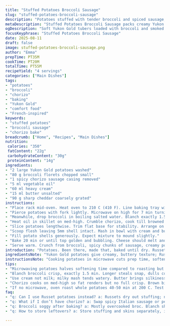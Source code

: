 ```yaml
---
title: "Stuffed Potatoes Broccoli Sausage"
slug: "stuffed-potatoes-broccoli-sausage"
description: "Potatoes stuffed with tender broccoli and spiced sausage, baked until golden. Uses Yukon Gold instead of Russet for creamier texture. Replaces Italian sausage with chorizo for smokier twist. Added sharp cheddar for contrast. Microwave speeds softening stage. Par-boiled broccoli keeps snap and vibrant color. Combining meat fat with butter and milk creates smooth mash, binding ingredients well. Baking melts cheese, crisps edges slightly. Visual cues trump timers here. Ends with savory aroma, slight crust on top, satisfying bite from broccoli chunks."
metaDescription: "Stuffed Potatoes Broccoli Sausage packs creamy Yukon Gold, spicy chorizo, and sharp cheddar. Quick microwave softens, broccoli scorches bright; bake till cheese bubbles."
ogDescription: "Soft Yukon Gold tubers loaded with broccoli and smoked chorizo. Sharp cheddar melts golden; broccoli stays crisp. Microwave starts fast, oven finishes with crisp edges."
focusKeyphrase: "Stuffed Potatoes Broccoli Sausage"
date: 2025-08-11
draft: false
image: stuffed-potatoes-broccoli-sausage.png
author: "Emma"
prepTime: PT35M
cookTime: PT20M
totalTime: PT55M
recipeYield: "4 servings"
categories: ["Main Dishes"]
tags:
- "potatoes"
- "broccoli"
- "chorizo"
- "baking"
- "Yukon Gold"
- "comfort food"
- "French-inspired"
keywords:
- "stuffed potatoes"
- "broccoli sausage"
- "chorizo bake"
breadcrumb: ["Home", "Recipes", "Main Dishes"]
nutrition: 
 calories: "350"
 fatContent: "22g"
 carbohydrateContent: "30g"
 proteinContent: "14g"
ingredients:
- "2 large Yukon Gold potatoes washed"
- "80 g broccoli florets chopped small"
- "1 spicy chorizo sausage casing removed"
- "5 ml vegetable oil"
- "60 ml heavy cream"
- "15 ml butter unsalted"
- "90 g sharp cheddar coarsely grated"
instructions:
- "Place rack mid-oven. Heat oven to 210 C (410 F). Line baking tray with silicone mat or parchment."
- "Pierce potatoes with fork lightly. Microwave on high for 7 min turning halfway. Test softness with skewer; should slide in with little resistance. Let rest 3 min."
- "Meanwhile, drop broccoli in boiling salted water. Blanch exactly 1.5 min, not longer or it wilts. Shock in ice water 2 min. Drain well. Keep vibrant, crunchy."
- "Heat oil in skillet on med-high. Crumble chorizo, cook till browned bits form but not fully crisp. Meaty aroma will fill kitchen. Take off heat."
- "Slice potatoes lengthwise. Trim flat base for stability. Arrange on tray cut-side up."
- "Scoop flesh leaving 5mm shell intact. Mash in bowl with cream and butter while warm. Stir in broccoli, chorizo, and cheese. Season sparingly; chorizo salty."
- "Fill potato shells generously. Expect mixture to mound slightly."
- "Bake 20 min or until top golden and bubbling. Cheese should melt and edges crisp lightly."
- "Serve warm. Crunch from broccoli, spicy chunks of sausage, creamy potato. No mush, texture contrast key."
introduction: "Potatoes. Been there, made that, baked until dry. Russets? Too mealy for stuffing. Yukon Gold holds creaminess better, messier but worth it. Swapped bland Italian sausage with chorizo—life changing, smoky spice hits. Broccoli needs brief blanch; nobody wants soggy green fluff. Quick microwave cooks the spud fast, saves oven time. Cheese? Sharp cheddar punches up the bland. Crispy edges tell you when it’s baked right. Don’t rely blindly on timers. Look, feel, smell. Kitchen’s your gauge. Tried with mozzarella once—melted but no flavor pop. Learned fast: texture and seasoning matter more than fancy names. Best when served hot, cheese bubbly, bites balanced between soft, tender, and crunchy. This is not neat; rustic is better."
ingredientsNote: "Yukon Gold potatoes give creamy, buttery texture; Russets get dry. Chorizo stands in for Italian sausage; adds smokiness and spice. Can swap broccoli for kale or spinach but adjust blanch time—kale needs longer. Heavy cream replaces milk to deepen richness, avoid watery mash. Butter key for silkiness. Sharp cheddar leaps beyond mild cheese, brings bite and color. Vegetable oil neutral; drizzle olive oil if you want stronger scent but watch smoke point. Cheese blend okay if cheddar unavailable—pepper jack works. If no microwave, roast potatoes 40-50 min at 200 C, test softness before proceeding. Always salt water for broccoli; helps keep color and flavor."
instructionsNote: "Cooking potatoes in microwave cuts prep time, softens faster but watch doneness—poke to check. Blanch broccoli short, immediate ice bath locks vibrant hue and texture; skipping this turns broccoli soggy or dull. Browning chorizo releases flavorful fat—don’t rush or burn. Leaving potato skin on creates natural vessel, keeps moisture in, but scrape shells carefully to avoid breaks. Mash warm potato with fats to combine easily; cold potato clumps. Stir ingredients gently to keep broccoli bites intact—overmixing turns mushy. Baking melts cheese and crisps edges; smell toasted notes as cue. If cheese bubbles then browns slightly, it’s done. Serve promptly—leftover stuffing dries out quickly. Potential issue: potatoes too wet? Too much cream. Fix with few breadcrumbs or extra cheese to bind."
tips:
- "Microwaving potatoes halves softening time compared to roasting but keep close watch. Poke lightly mid-way; if skewer faces resistance, blast short bursts more. Let sit warm to relax starch before scooping. Warm mash blends fats easier, avoids lumps."
- "Blanch broccoli crisp, exactly 1.5 min. Longer steals snap, dulls color. Follow with ice shock in cold water bath; instant stop to cooking. Drain thoroughly or moisture leaks into mash, turning it watery. Keep florets small for even bite."
- "Use cream not milk; milky mash tends watery. Butter brings silkiness but combine with rendered chorizo fat for binding and flavor depth. Overmixing destroys texture; stir gently. Cheese gets melty and edges brown better atop warm mash inside hollow skins."
- "Chorizo cooks on med-high so fat renders but no full crisp. Brown bits mean flavor release. Chip off early if smell sharp or bitter; burnt makes bitter off-putting. Using spicier sausage boosts dish savoriness but salt down elsewhere."
- "If no microwave, oven roast whole potatoes 40-50 min at 200 C. Test softness often near end—poke for ease not mushy. Don’t skip pre-baking or scoop-out’s hard, skins break. Scoop shells thick enough to hold mix, but trim bottom flat or skins topple during bake."
faq:
- "q: Can I use Russet potatoes instead? a: Russets dry out stuffing; not creamy enough. Hold better than baking but messier mash. Yukon Gold stays tender, buttery. If forced, add extra cream and butter; soften longer before scooping."
- "q: What if I don’t have chorizo? a: Swap spicy Italian sausage or pepper jack cheese. Flavor changes but texture similar. For milder, lean sausage works best; add smoked paprika for depth. Bacon bits help but risk greasier result."
- "q: Broccoli soggy after baking? a: Mostly overcooked broc. Blanch sharp timed, drain well, then only brief oven exposure. Too long crushes snap, gives limp mouthfeel. Ice bath crucial; cold stops cooking right away. Also keep florets small to heat evenly."
- "q: How to store leftovers? a: Store stuffing and skins separately, if possible. Cover tight; refrigerate up to 3 days. Reheat in oven covered 15 min to avoid drying. Microwave workable but risks softening skins too much. Freeze cooked filling only; skins get soggy thawed."

---
```

